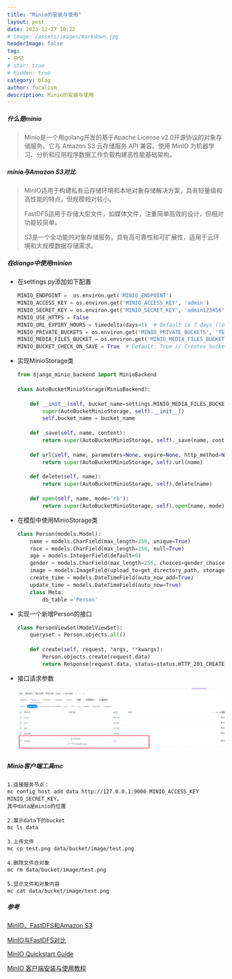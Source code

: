 ```yaml
---
title: "Minio的安装与使用"
layout: post
date: 2023-12-27 10:22
# image: /assets/images/markdown.jpg
headerImage: false
tag:
- 杂记
# star: true
# hidden: true
category: blog
author: focalism
description: Minio的安装与使用
---
```


##### 什么是minio

> Minio是一个用golang开发的基于Apache License v2.0开源协议的对象存储服务。它与 Amazon S3 云存储服务 API 兼容。使用 MinIO 为机器学习、分析和应用程序数据工作负载构建高性能基础架构。

##### minio与Amazon S3对比
>MinIO适用于构建私有云存储环境和本地对象存储解决方案，具有轻量级和高性能的特点，但规模相对较小。
>
>FastDFS适用于存储大型文件，如媒体文件，注重简单高效的设计，但相对功能较简单。
>
>S3是一个全功能的对象存储服务，具有高可靠性和可扩展性，适用于云环境和大规模数据存储需求。



##### 在diango中使用minion

- 在settings.py添加如下配置

  ```python
  MINIO_ENDPOINT =  os.environ.get('MINIO_ENDPOINT') 
  MINIO_ACCESS_KEY = os.environ.get('MINIO_ACCESS_KEY', 'admin')
  MINIO_SECRET_KEY = os.environ.get('MINIO_SECRET_KEY', 'admin123456')
  MINIO_USE_HTTPS = False
  MINIO_URL_EXPIRY_HOURS = timedelta(days=1)  # Default is 7 days (longest) if not defined
  MINIO_PRIVATE_BUCKETS = os.environ.get('MINIO_PRIVATE_BUCKETS', 'TEST').split(',')
  MINIO_MEDIA_FILES_BUCKET = os.environ.get('MINIO_MEDIA_FILES_BUCKET', 'TEST')
  MINIO_BUCKET_CHECK_ON_SAVE = True  # Default: True // Creates bucket if missing, then save
  ```

- 实现MinioStorage类

  ```python
  from django_minio_backend import MinioBackend
  
  class AutoBucketMinioStorage(MinioBackend):
  
      def __init__(self, bucket_name=settings.MINIO_MEDIA_FILES_BUCKET):
          super(AutoBucketMinioStorage, self).__init__()
          self.bucket_name = bucket_name
  
      def _save(self, name, content):
          return super(AutoBucketMinioStorage, self)._save(name, content)
  
      def url(self, name, parameters=None, expire=None, http_method=None):
          return super(AutoBucketMinioStorage, self).url(name)
  
      def delete(self, name):
          return super(AutoBucketMinioStorage, self).delete(name)
  
      def open(self, name, mode='rb'):
          return super(AutoBucketMinioStorage, self).open(name, mode)
  ```

- 在模型中使用MinioStorage类

  ```python
  class Person(models.Model):
      name = models.CharField(max_length=256, unique=True)
      race = models.CharField(max_length=256, null=True)
      age = models.IntegerField(default=0)
      gender = models.CharField(max_length=256, choices=gender_choices, default='male')
      image = models.ImageField(upload_to=get_directory_path, storage=AutoBucketMinioStorage, null=True)
      create_time = models.DateTimeField(auto_now_add=True)
      update_time = models.DateTimeField(auto_now=True)
      class Meta:
          db_table ='Person'
  ```

- 实现一个新增Person的接口

  ```python
  class PersonViewSet(ModelViewSet):
      queryset = Person.objects.all()
      
      def create(self, request, *args, **kwargs):
          Person.objects.create(request.data)
          return Response(request.data, status=status.HTTP_201_CREATED)
  ```

- 接口请求参数

  ![image-20231227095659865](/assets/images/image-20231227095659865.png)



##### Minio客户端工具mc

```
1.连接服务节点：
mc config host add data http://127.0.0.1:9000 MINIO_ACCESS_KEY MINIO_SECRET_KEY，
其中data是minio的位置

2.展示data下的bucket
mc ls data

3.上传文件
mc cp test.png data/bucket/image/test.png

4.删除文件合对象
mc rm data/bucket/image/test.png

5.显示文件和对象内容
mc cat data/bucket/image/test.png
```





##### 参考

[MinIO、FastDFS和Amazon S3](https://blog.csdn.net/weixin_51473488/article/details/131424914)

[MinIO与FastDFS对比](https://blog.csdn.net/qq_37351027/article/details/124454345?spm=1001.2101.3001.6650.1&utm_medium=distribute.pc_relevant.none-task-blog-2%7Edefault%7ECTRLIST%7ERate-1-124454345-blog-131424914.235%5Ev39%5Epc_relevant_anti_t3&depth_1-utm_source=distribute.pc_relevant.none-task-blog-2%7Edefault%7ECTRLIST%7ERate-1-124454345-blog-131424914.235%5Ev39%5Epc_relevant_anti_t3&utm_relevant_index=2)

[MinIO Quickstart Guide](https://github.com/minio/minio?tab=readme-ov-file#minio-quickstart-guide)

[MinIO 客户端安装与使用教程](https://blog.51cto.com/u_15294985/5826772)


